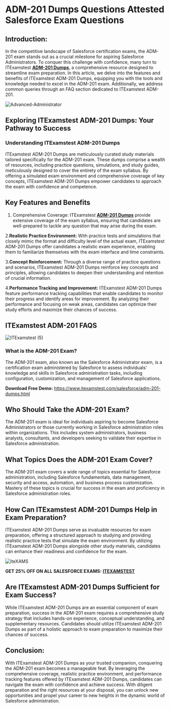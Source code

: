 <h1>ADM-201 Dumps Questions Attested Salesforce Exam Questions</h1>

<h2>Introduction:</h2>
In the competitive landscape of Salesforce certification exams, the ADM-201 exam stands out as a crucial milestone for aspiring Salesforce Administrators. To conquer this challenge with confidence, many turn to ITExamstest <b><a href="https://www.itexamstest.com/salesforce/adm-201-dumps.html">ADM-201 Dumps</a></b>, a comprehensive resource designed to streamline exam preparation. In this article, we delve into the features and benefits of ITExamstest ADM-201 Dumps, equipping you with the tools and knowledge needed to excel in the ADM-201 exam. Additionally, we address common queries through an FAQ section dedicated to ITExamstest ADM-201.

![Advanced-Administrator](https://github.com/Oliver01102/ADM-201-Dumps-Questions/assets/166117221/2ca6b27e-d920-46cf-8381-d4393e7f53d1)

<h2>Exploring ITExamstest ADM-201 Dumps: Your Pathway to Success</h2>


<h3>Understanding ITExamstest ADM-201 Dumps</h3>
ITExamstest ADM-201 Dumps are meticulously curated study materials tailored specifically for the ADM-201 exam. These dumps comprise a wealth of resources, including practice questions, simulations, and study guides, meticulously designed to cover the entirety of the exam syllabus. By offering a simulated exam environment and comprehensive coverage of key concepts, ITExamstest ADM-201 Dumps empower candidates to approach the exam with confidence and competence.

 

<h2>Key Features and Benefits</h2>

1. Comprehensive Coverage: ITExamstest <b><a href="https://www.itexamstest.com/salesforce/adm-201-dumps.html">ADM-201 Dumps</a></b> provide extensive coverage of the exam syllabus, ensuring that candidates are well-prepared to tackle any question that may arise during the exam.

 

2.**Realistic Practice Environment:** With practice tests and simulations that closely mimic the format and difficulty level of the actual exam, ITExamstest ADM-201 Dumps offer candidates a realistic exam experience, enabling them to familiarize themselves with the exam interface and time constraints.

 

3.**Concept Reinforcement:** Through a diverse range of practice questions and scenarios, ITExamstest ADM-201 Dumps reinforce key concepts and principles, allowing candidates to deepen their understanding and retention of crucial information.

 

4.**Performance Tracking and Improvement:** ITExamstest ADM-201 Dumps feature performance tracking capabilities that enable candidates to monitor their progress and identify areas for improvement. By analyzing their performance and focusing on weak areas, candidates can optimize their study efforts and maximize their chances of success.

 

<h2>ITExamstest ADM-201 FAQS</h2>

![ITExamstest (5)](https://github.com/Oliver01102/ADM-201-Dumps-Questions/assets/166117221/b701ab97-fbc2-4c05-aa70-b40118e8710b)


<h3>What is the ADM-201 Exam?</h3>
The ADM-201 exam, also known as the Salesforce Administrator exam, is a certification exam administered by Salesforce to assess individuals' knowledge and skills in Salesforce administration tasks, including configuration, customization, and management of Salesforce applications.

**Download Free Demo:** https://www.itexamstest.com/salesforce/adm-201-dumps.html

<h2>Who Should Take the ADM-201 Exam?</h2>
The ADM-201 exam is ideal for individuals aspiring to become Salesforce Administrators or those currently working in Salesforce administration roles within organizations. This includes system administrators, business analysts, consultants, and developers seeking to validate their expertise in Salesforce administration.

 

<h2>What Topics Does the ADM-201 Exam Cover?</h2>
The ADM-201 exam covers a wide range of topics essential for Salesforce administration, including Salesforce fundamentals, data management, security and access, automation, and business process customization. Mastery of these topics is crucial for success in the exam and proficiency in Salesforce administration roles.

 

<h2>How Can ITExamstest ADM-201 Dumps Help in Exam Preparation?</h2>
ITExamstest ADM-201 Dumps serve as invaluable resources for exam preparation, offering a structured approach to studying and providing realistic practice tests that simulate the exam environment. By utilizing ITExamstest ADM-201 Dumps alongside other study materials, candidates can enhance their readiness and confidence for the exam.

![iteXAMS](https://github.com/Oliver01102/ADM-201-Dumps-Questions/assets/166117221/15ec6d8d-41ed-49ec-8c91-2c8513028b88)

**GET 25% OFF ON ALL SALESFORCE EXAMS:** <b><a href="https://www.itexamstest.com/">ITEXAMSTEST</a></b>

<h2>Are ITExamstest ADM-201 Dumps Sufficient for Exam Success?</h2>
While ITExamstest ADM-201 Dumps are an essential component of exam preparation, success in the ADM-201 exam requires a comprehensive study strategy that includes hands-on experience, conceptual understanding, and supplementary resources. Candidates should utilize ITExamstest ADM-201 Dumps as part of a holistic approach to exam preparation to maximize their chances of success.

 

<h2>Conclusion:</h2>
With ITExamstest ADM-201 Dumps as your trusted companion, conquering the ADM-201 exam becomes a manageable feat. By leveraging the comprehensive coverage, realistic practice environment, and performance tracking features offered by ITExamstest ADM-201 Dumps, candidates can navigate the exam with confidence and achieve success. With diligent preparation and the right resources at your disposal, you can unlock new opportunities and propel your career to new heights in the dynamic world of Salesforce administration.
